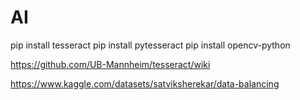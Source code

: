 # AI

pip install tesseract
pip install pytesseract
pip install opencv-python

https://github.com/UB-Mannheim/tesseract/wiki

https://www.kaggle.com/datasets/satviksherekar/data-balancing
